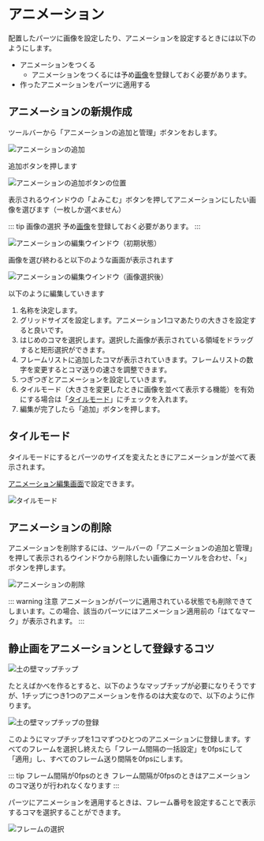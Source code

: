 # アニメーション

配置したパーツに画像を設定したり、アニメーションを設定するときには以下のようにします。

- アニメーションをつくる
  - アニメーションをつくるには予め[画像](/guide/texture/)を登録しておく必要があります。
- 作ったアニメーションをパーツに適用する

## アニメーションの新規作成
ツールバーから「アニメーションの追加と管理」ボタンをおします。

![アニメーションの追加](./images/show-animation-window-navbar.png)

追加ボタンを押します

![アニメーションの追加ボタンの位置](./images/animation-window-with-add-button.png)

表示されるウインドウの「よみこむ」ボタンを押してアニメーションにしたい画像を選びます（一枚しか選べません）

::: tip 画像の選択
予め[画像](/guide/texture/)を登録しておく必要があります。
:::

![アニメーションの編集ウインドウ（初期状態）](./images/animation-edit-window-initialstate.png)

画像を選び終わると以下のような画面が表示されます

![アニメーションの編集ウインドウ（画像選択後）](./images/animation-edit-window.png)

以下のように編集していきます

1. 名称を決定します。
1. グリッドサイズを設定します。アニメーション1コマあたりの大きさを設定すると良いです。
1. はじめのコマを選択します。選択した画像が表示されている領域をドラッグすると矩形選択ができます。
1. フレームリストに追加したコマが表示されていきます。フレームリストの数字を変更するとコマ送りの速さを調整できます。
1. つぎつぎとアニメーションを設定していきます。
1. タイルモード（大きさを変更したときに画像を並べて表示する機能）を有効にする場合は「[タイルモード](#タイルモード)」にチェックを入れます。
1. 編集が完了したら「追加」ボタンを押します。

## タイルモード

タイルモードにするとパーツのサイズを変えたときにアニメーションが並べて表示されます。

[アニメーション編集画面](#アニメーションの新規作成)で設定できます。

![タイルモード](./images/tiling.png)

## アニメーションの削除
アニメーションを削除するには、ツールバーの「アニメーションの追加と管理」を押して表示されるウインドウから削除したい画像にカーソルを合わせ、「×」ボタンを押します。

![アニメーションの削除](./images/remove-animation-window.png)

::: warning 注意
アニメーションがパーツに適用されている状態でも削除できてしまいます。この場合、該当のパーツにはアニメーション適用前の「はてなマーク」が表示されます。
:::

## 静止画をアニメーションとして登録するコツ

![土の壁マップチップ](./images/wallchips.png)

たとえばかべを作るとすると、以下のようなマップチップが必要になりそうですが、1チップにつき1つのアニメーションを作るのは大変なので、以下のように作ります。

![土の壁マップチップの登録](./images/register-wallchips.png)

このようにマップチップを1コマずつひとつのアニメーションに登録します。すべてのフレームを選択し終えたら「フレーム間隔の一括設定」を0fpsにして「適用」し、すべてのフレーム送り間隔を0fpsにします。

::: tip フレーム間隔が0fpsのとき
フレーム間隔が0fpsのときはアニメーションのコマ送りが行われなくなります
:::

パーツにアニメーションを適用するときは、フレーム番号を設定することで表示するコマを選択することができます。

![フレームの選択](./images/select-frame.png)
